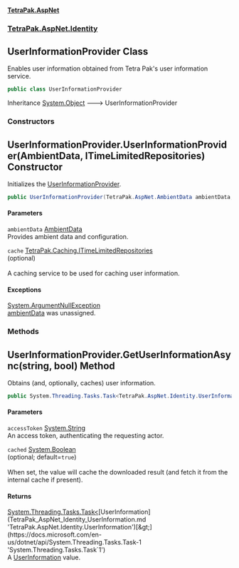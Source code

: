 #### [TetraPak.AspNet](index.md 'index')
### [TetraPak.AspNet.Identity](TetraPak_AspNet_Identity.md 'TetraPak.AspNet.Identity')
## UserInformationProvider Class
Enables user information obtained from Tetra Pak's user information service.  
```csharp
public class UserInformationProvider
```

Inheritance [System.Object](https://docs.microsoft.com/en-us/dotnet/api/System.Object 'System.Object') &#129106; UserInformationProvider  
### Constructors
<a name='TetraPak_AspNet_Identity_UserInformationProvider_UserInformationProvider(TetraPak_AspNet_AmbientData_TetraPak_Caching_ITimeLimitedRepositories)'></a>
## UserInformationProvider.UserInformationProvider(AmbientData, ITimeLimitedRepositories) Constructor
Initializes the [UserInformationProvider](TetraPak_AspNet_Identity_UserInformationProvider.md 'TetraPak.AspNet.Identity.UserInformationProvider').  
```csharp
public UserInformationProvider(TetraPak.AspNet.AmbientData ambientData, TetraPak.Caching.ITimeLimitedRepositories cache=null);
```
#### Parameters
<a name='TetraPak_AspNet_Identity_UserInformationProvider_UserInformationProvider(TetraPak_AspNet_AmbientData_TetraPak_Caching_ITimeLimitedRepositories)_ambientData'></a>
`ambientData` [AmbientData](TetraPak_AspNet_AmbientData.md 'TetraPak.AspNet.AmbientData')  
Provides ambient data and configuration.  
  
<a name='TetraPak_AspNet_Identity_UserInformationProvider_UserInformationProvider(TetraPak_AspNet_AmbientData_TetraPak_Caching_ITimeLimitedRepositories)_cache'></a>
`cache` [TetraPak.Caching.ITimeLimitedRepositories](https://docs.microsoft.com/en-us/dotnet/api/TetraPak.Caching.ITimeLimitedRepositories 'TetraPak.Caching.ITimeLimitedRepositories')  
(optional)<br />  
A caching service to be used for caching user information.  
  
#### Exceptions
[System.ArgumentNullException](https://docs.microsoft.com/en-us/dotnet/api/System.ArgumentNullException 'System.ArgumentNullException')  
[ambientData](TetraPak_AspNet_Identity_UserInformationProvider.md#TetraPak_AspNet_Identity_UserInformationProvider_UserInformationProvider(TetraPak_AspNet_AmbientData_TetraPak_Caching_ITimeLimitedRepositories)_ambientData 'TetraPak.AspNet.Identity.UserInformationProvider.UserInformationProvider(TetraPak.AspNet.AmbientData, TetraPak.Caching.ITimeLimitedRepositories).ambientData') was unassigned.  
            
  
### Methods
<a name='TetraPak_AspNet_Identity_UserInformationProvider_GetUserInformationAsync(string_bool)'></a>
## UserInformationProvider.GetUserInformationAsync(string, bool) Method
Obtains (and, optionally, caches) user information.   
```csharp
public System.Threading.Tasks.Task<TetraPak.AspNet.Identity.UserInformation> GetUserInformationAsync(string accessToken, bool cached=true);
```
#### Parameters
<a name='TetraPak_AspNet_Identity_UserInformationProvider_GetUserInformationAsync(string_bool)_accessToken'></a>
`accessToken` [System.String](https://docs.microsoft.com/en-us/dotnet/api/System.String 'System.String')  
An access token, authenticating the requesting actor.   
  
<a name='TetraPak_AspNet_Identity_UserInformationProvider_GetUserInformationAsync(string_bool)_cached'></a>
`cached` [System.Boolean](https://docs.microsoft.com/en-us/dotnet/api/System.Boolean 'System.Boolean')  
(optional; default=`true`)<br />  
When set, the value will cache the downloaded result (and fetch it from the internal cache if present).   
  
#### Returns
[System.Threading.Tasks.Task&lt;](https://docs.microsoft.com/en-us/dotnet/api/System.Threading.Tasks.Task-1 'System.Threading.Tasks.Task`1')[UserInformation](TetraPak_AspNet_Identity_UserInformation.md 'TetraPak.AspNet.Identity.UserInformation')[&gt;](https://docs.microsoft.com/en-us/dotnet/api/System.Threading.Tasks.Task-1 'System.Threading.Tasks.Task`1')  
A [UserInformation](TetraPak_AspNet_Identity_UserInformation.md 'TetraPak.AspNet.Identity.UserInformation') value.  
  
